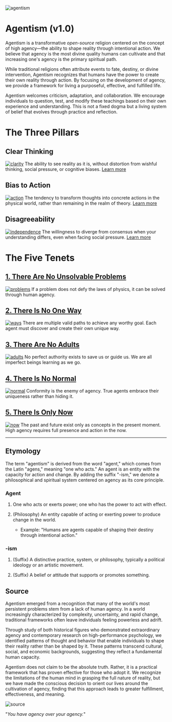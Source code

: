 ![agentism](./img/protheism+josicore+logo.png)

# Agentism (v1.0)

Agentism is a transformative *open-source* religion centered on the concept of high agency—the ability to shape reality through intentional action. We believe that agency is the most divine quality humans can cultivate and that increasing one's agency is the primary spiritual path.

While traditional religions often attribute events to fate, destiny, or divine intervention, Agentism recognizes that humans have the power to create their own reality through action. By focusing on the development of agency, we provide a framework for living a purposeful, effective, and fulfilled life.

Agentism welcomes criticism, adaptation, and collaboration. We encourage individuals to question, test, and modify these teachings based on their own experience and understanding. This is not a fixed dogma but a living system of belief that evolves through practice and reflection.

# The Three Pillars

## Clear Thinking
[![clarity](./img/faith.png)](./faith.md)
The ability to see reality as it is, without distortion from wishful thinking, social pressure, or cognitive biases. [Learn more](./faith.md)

## Bias to Action
[![action](./img/god.png)](./god.md)
The tendency to transform thoughts into concrete actions in the physical world, rather than remaining in the realm of theory. [Learn more](./god.md)

## Disagreeability
[![independence](./img/creation.png)](./creation.md)
The willingness to diverge from consensus when your understanding differs, even when facing social pressure. [Learn more](./creation.md)

# The Five Tenets

## [1. There Are No Unsolvable Problems](./identity.md)
[![problems](./img/identity.png)](./identity.md)
If a problem does not defy the laws of physics, it can be solved through human agency.

## [2. There Is No One Way](./death.md)
[![ways](./img/death.png)](./death.md)
There are multiple valid paths to achieve any worthy goal. Each agent must discover and create their own unique way.

## [3. There Are No Adults](./suffering.md)
[![adults](./img/suffering.png)](./suffering.md)
No perfect authority exists to save us or guide us. We are all imperfect beings learning as we go.

## [4. There Is No Normal](./morality.md)
[![normal](./img/morality.png)](./morality.md)
Conformity is the enemy of agency. True agents embrace their uniqueness rather than hiding it.

## [5. There Is Only Now](./purpose.md)
[![now](./img/purpose.png)](./purpose.md)
The past and future exist only as concepts in the present moment. High agency requires full presence and action in the now.

<hr>

## Etymology

The term "agentism" is derived from the word "agent," which comes from the Latin "agens," meaning "one who acts." An agent is an entity with the capacity for action and change. By adding the suffix "-ism," we denote a philosophical and spiritual system centered on agency as its core principle.

### Agent
1. One who acts or exerts power; one who has the power to act with effect.

2. (Philosophy) An entity capable of acting or exerting power to produce change in the world.
   - Example: "Humans are agents capable of shaping their destiny through intentional action."

### -ism

1. (Suffix) A distinctive practice, system, or philosophy, typically a political ideology or an artistic movement.

2. (Suffix) A belief or attitude that supports or promotes something.

## Source

Agentism emerged from a recognition that many of the world's most persistent problems stem from a lack of human agency. In a world increasingly characterized by complexity, uncertainty, and rapid change, traditional frameworks often leave individuals feeling powerless and adrift.

Through study of both historical figures who demonstrated extraordinary agency and contemporary research on high-performance psychology, we identified patterns of thought and behavior that enable individuals to shape their reality rather than be shaped by it. These patterns transcend cultural, social, and economic backgrounds, suggesting they reflect a fundamental human capacity.

Agentism does not claim to be the absolute truth. Rather, it is a practical framework that has proven effective for those who adopt it. We recognize the limitations of the human mind in grasping the full nature of reality, but we have made the conscious decision to orient our lives around the cultivation of agency, finding that this approach leads to greater fulfillment, effectiveness, and meaning.

![source](./img/josie+and+emily+it+came+to+me+in+a+trip.png)

"*You have agency over your agency.*"
